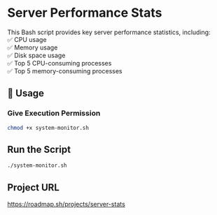 # Server Performance Stats  

This Bash script provides key server performance statistics, including:  
✅ CPU usage  
✅ Memory usage  
✅ Disk space usage  
✅ Top 5 CPU-consuming processes  
✅ Top 5 memory-consuming processes  
## 📌 Usage  
### **Give Execution Permission**
```bash
chmod +x system-monitor.sh

```
## **Run the Script**
```bash
./system-monitor.sh

```

## **Project URL**
https://roadmap.sh/projects/server-stats


